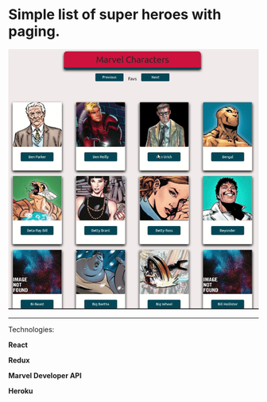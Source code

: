 # Simple list of super heroes with paging.

![alt text](https://github.com/EmericReactJS/marvelcharacters/raw/master/marvelcharacters.gif)

___


Technologies: 

**React**

**Redux**

**Marvel Developer API**

**Heroku**


